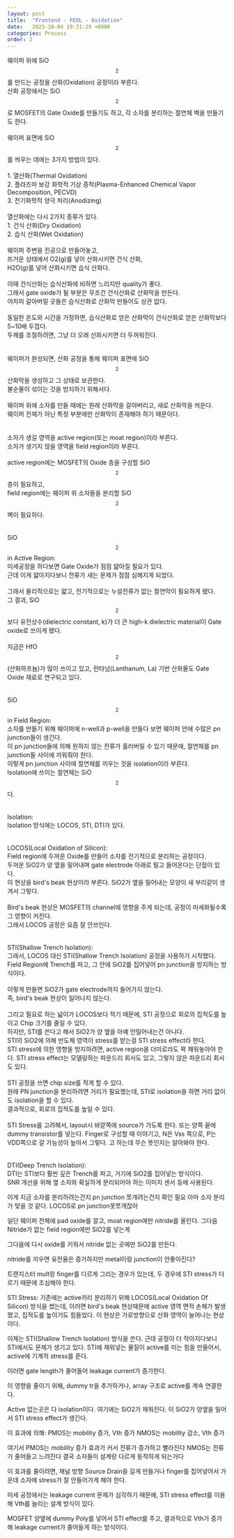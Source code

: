 ```yaml
---
layout: post
title:  "Frontend - FEOL - Oxidation"
date:   2023-10-04 19:31:29 +0900
categories: Process
order: 2
---
```


웨이퍼 위에 SiO$$_{2}$$를 만드는 공정을 산화(Oxidation) 공정이라 부른다.<br>
산화 공정에서는 SiO$$_{2}$$로 MOSFET의 Gate Oxide를 만들기도 하고, 각 소자를 분리하는 절연체 벽을 만들기도 한다.
<br>
<br>
웨이퍼 표면에 SiO$$_{2}$$를 씌우는 데에는 3가지 방법이 있다.<br>
<br>
1\. 열산화(Thermal Oxidation)<br>
2\. 플라즈마 보강 화학적 기상 증착(Plasma-Enhanced Chemical Vapor Decomposition, PECVD)<br>
3\. 전기화학적 양극 처리(Anodizing)<br>
<br>
열산화에는 다시 2가지 종류가 있다.<br>
1\. 건식 산화(Dry Oxidation)<br>
2\. 습식 산화(Wet Oxidation)<br>
<br>
웨이퍼 주변을 진공으로 만들어놓고,<br>
뜨거운 상태에서 O2(g)를 넣어 산화시키면 건식 산화,<br>
H2O(g)를 넣어 산화시키면 습식 산화다.<br>
<br>
이때 건식산화는 습식산화에 비하면 느리지만 quality가 좋다.<br>
그래서 gate oxide가 될 부분은 무조건 건식산화로 산화막을 만든다.<br>
어차피 갈아버릴 곳들은 습식산화로 산화막 만들어도 상관 없다.<br>
<br>
동일한 온도와 시간을 가정하면, 습식산화로 얻은 산화막이 건식산화로 얻은 산화막보다 5~10배 두껍다.<br>
두께를 조절하려면, 그냥 더 오래 산화시키면 더 두꺼워진다.<br>
<br>
<br>
웨이퍼가 완성되면, 산화 공정을 통해 웨이퍼 표면에 SiO$$_{2}$$ 산화막을 생성하고 그 상태로 보관한다.<br>
불순물이 섞이는 것을 방지하기 위해서다.<br>
<br>
웨이퍼 위에 소자를 만들 때에는 원래 산화막을 갈아버리고, 새로 산화막을 씌운다.<br>
웨이퍼 전체가 아닌 특정 부분에만 산화막이 존재해야 하기 때문이다.<br>
<br>
<br>
소자가 생길 영역을 active region(또는 moat region)이라 부른다.<br>
소자가 생기지 않을 영역을 field region이라 부른다.<br>
<br>
active region에는 MOSFET의 Oxide 층을 구성할 SiO$$_{2}$$층이 필요하고,<br>
field region에는 웨이퍼 위 소자들을 분리할 SiO$$_{2}$$벽이 필요하다.<br>
<br>
<br>
SiO$$_{2}$$ in Active Region:<br>
미세공정을 하다보면 Gate Oxide가 점점 얇아질 필요가 있다.<br>
근데 이게 얇아지다보니 전류가 새는 문제가 점점 심해지게 되었다.<br>
<br>
그래서 물리적으로는 얇고, 전기적으로는 누설전류가 없는 절연막이 필요하게 됐다.<br>
그 결과, SiO$$_{2}$$보다 유전상수(dielectric constant, k)가 더 큰 high-k dielectric material이 Gate oxide로 쓰이게 됐다.<br>
<br>
지금은 HfO$$_{2}$$(산화하프늄)가 많이 쓰이고 있고, 란타넘(Lanthanum, La) 기반 산화물도 Gate Oxide 재료로 연구되고 있다.<br>
<br>
<br>
SiO$$_{2}$$ in Field Region:<br>
소자를 만들기 위해 웨이퍼에 n-well과 p-well을 만들다 보면 웨이퍼 안에 수많은 pn junction들이 생긴다.<br>
이 pn junction들에 의해 원하지 않는 전류가 흘러버릴 수 있기 때문에, 절연체를 pn junction들 사이에 끼워줘야 한다.<br>
이렇게 pn junction 사이에 절연체를 끼우는 것을 isolation이라 부른다.<br>
Isolation에 쓰이는 절연체는 SiO$$_{2}$$다.<br>
<br>
<br>
Isolation:<br>
Isolation 방식에는 LOCOS, STI, DTI가 있다.<br>
<br>
<br>
LOCOS(Local Oxidation of Silicon):<br>
Field region에 두꺼운 Oxide를 만들어 소자를 전기적으로 분리하는 공정이다.<br>
두꺼운 SiO2가 양 옆을 밀어내며 gate electrode 아래로 밀고 들어온다는 단점이 있다.<br>
이 현상을 bird's beak 현상이라 부른다. SiO2가 옆을 밀어내는 모양이 새 부리같이 생겨서 그렇다.<br>
<br>
Bird's beak 현상은 MOSFET의 channel에 영향을 주게 되는데, 공정이 미세화될수록 그 영향이 커진다.<br>
그래서 LOCOS 공정은 요즘 잘 안쓰인다.<br>
<br>
<br>
STI(Shallow Trench Isolation):<br>
그래서, LOCOS 대신 STI(Shallow Trench Isolation) 공정을 사용하기 시작했다.<br>
Field Region에 Trench를 파고, 그 안에 SiO2를 집어넣어 pn junction을 방지하는 방식이다.<br>
<br>
이렇게 만들면 SiO2가 gate electrode까지 들어가지 않는다.<br>
즉, bird's beak 현상이 일어나지 않는다.<br>
<br>
그리고 필요로 하는 넓이가 LOCOS보다 적기 때문에, STI 공정으로 회로의 집적도를 높이고 Chip 크기를 줄일 수 있다.
<br>
하지만, STI를 쓴다고 해서 SiO2가 양 옆을 아예 안밀어내는건 아니다.<br>
STI의 SiO2에 의해 반도체 영역이 stress를 받는걸 STI stress effect라 한다.<br>
STI stress에 의한 영향을 방지하려면, active region을 더미로라도 꽉 채워놓아야 한다.
STI stress effect는 모델링하는 파운드리 회사도 있고, 그렇지 않은 파운드리 회사도 있다.<br>
<br>
STI 공정을 쓰면 chip size를 작게 할 수 있다.<br>
원래 PN junction을 분리하려면 거리가 필요했는데, STI로 isolation을 하면 거리 없이도 isolation을 할 수 있다.<br>
결과적으로, 회로의 집적도를 높일 수 있다.<br>
<br>
STI Stress를 고려해서, layout시 바깥쪽에 source가 가도록 한다. 또는 양쪽 끝에 dummy transistor를 넣는다. Finger로 구성할 때 이야기고, N은 Vss 쪽으로, P는 VDD쪽으로 갈 가능성이 높아서 그렇다. 고 하는데 무슨 뜻인지는 알아봐야 한다.<br>
<br>
<br>
DTI(Deep Trench Isolation):<br>
DTI는 STI보다 훨씬 깊은 Trench를 파고, 거기에 SiO2를 집어넣는 방식이다.<br>
SNR 개선을 위해 옆 소자와 확실하게 분리되어야 하는 이미지 센서 등에 사용된다.<br>


이게 지금 소자를 분리하려는건지 pn junction 쪼개려는건지 확인 필요
아마 소자 분리가 맞을 것 같다. LOCOS로 pn junction못쪼개잖아

일단 웨이퍼 전체에 pad oxide를 깔고, moat region에만 nitride를 올린다.
그다음 Nitride가 없는 field region에만 SiO2를 넣는게


그다음에 다시 oxide를 키워서 nitride 없는 곳에만 SiO2를 만든다.

nitride를 끼우면 유전율은 증가하지만 metal이랑 junction이 안좋아진다?


트랜지스터 mult랑 finger를 다르게 그리는 경우가 있는데,
두 경우에 STI stress가 다르기 때문에 조심해야 한다.




STI Stress:
기존에는 active끼리 분리하기 위해 LOCOS(Local Oxidation Of Silicon) 방식을 썼는데,
이러면 bird's beak 현상때문에 active 영역 면적 손해가 발생했고, 집적도를 높이기도 힘들었다.
이 현상은 가로방향으로 산화 영역이 늘어나는 현상이다.

이제는 STI(Shallow Trench Isolation) 방식을 쓴다.
근데 공정이 더 작아지다보니 STI에서도 문제가 생기고 있다.
STI에 채워넣는 물질이 active를 미는 힘을 만들어서, active에 기계적 stress를 준다.

이러면 gate length가 줄어들어 leakage current가 증가한다.

이 영향을 줄이기 위해, dummy tr을 추가하거나, array 구조로 active를 계속 연결한다.

Active 없는곳은 다 isolation이다. 여기에는 SiO2가 채워진다.
이 SiO2가 양옆을 밀어서 STI stress effect가 생긴다.

이 효과에 의해:
PMOS는 mobility 증가, Vth 증가
NMOS는 mobility 감소, Vth 증가

여기서 PMOS는 mobility 증가 효과가 커서 전류가 증가하고 빨라진다
NMOS는 전류가 줄어들고 느려진다
결국 소자들이 설계랑 다르게 동작하게 되는거다

이 효과를 줄이려면, 채널 방향 Source Drain을 길게 만들거나
finger를 집어넣어서 가운데 소자에 stress가 잘 안들어가게 해야 한다.

미세 공정에서는 leakage current 문제가 심각하기 때문에,
STI stress effect를 이용해 Vth를 늘리는 설계 방식이 있다.

MOSFET 양옆에 dummy Poly를 넣어서 STI effect를 주고,
결과적으로 Vth가 증가해 leakage current가 줄어들게 하는 방식이다.

